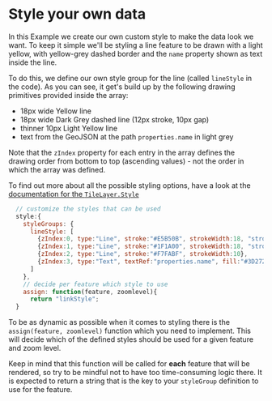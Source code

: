 # Style your own data

In this Example we create our own custom style to make the data look we want. To keep it simple
we'll be styling a line feature to be drawn with a light yellow, with yellow-grey dashed border and the `name` property shown as text inside the line.

To do this, we define our own style group for the line (called `lineStyle` in the code). As you can
see, it get's build up by the following drawing primitives provided inside the array:

* 18px wide Yellow line
* 18px wide Dark Grey dashed line (12px stroke, 10px gap)
* thinner 10px Light Yellow line
* text from the GeoJSON at the path `properties.name` in light grey

Note that the `zIndex` property for each entry in the array defines the drawing order from
bottom to top (ascending values)  - not the order in which the array was defined.

To find out more about all the possible styling options, have a look at the
[documentation for the `TileLayer.Style`](https://xyz.api.here.com/maps/latest/documentation/here.xyz.maps.layers.TileLayer.Style.html)

```javascript
  // customize the styles that can be used
  style:{
    styleGroups: {
      lineStyle: [
        {zIndex:0, type:"Line", stroke:"#E5B50B", strokeWidth:18, "strokeLinecap": "butt"},
        {zIndex:1, type:"Line", stroke:"#1F1A00", strokeWidth:18, "strokeLinecap": "butt", 'strokeDasharray': [12,10]},
        {zIndex:2, type:"Line", stroke:"#F7FABF", strokeWidth:10},
        {zIndex:3, type:"Text", textRef:"properties.name", fill:"#3D272B"}
      ]
    },
    // decide per feature which style to use
    assign: function(feature, zoomlevel){
      return "linkStyle";
  }
```

To be as dynamic as possible when it comes to styling there is the `assign(feature, zoomlevel)` function which you need to implement. This will decide which of the defined styles should be used for a given feature and zoom level.

Keep in mind that this function will be called for **each** feature that will be rendered, so try
to be mindful not to have too time-consuming logic there. It is expected to return a
string that is the key to your `styleGroup` definition to use for the feature.
